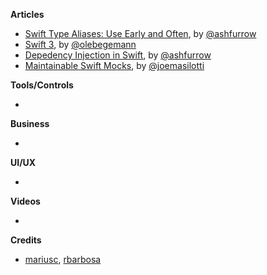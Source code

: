 **Articles**

* [Swift Type Aliases: Use Early and Often](http://artsy.github.io/blog/2016/06/24/typealias-for-great-good/), by [@ashfurrow](https://twitter.com/ashfurrow)
* [Swift 3](http://oleb.net/blog/2016/06/swift-3/), by [@olebegemann](https://twitter.com/olebegemann)
* [Depedency Injection in Swift](http://artsy.github.io/blog/2016/06/27/dependency-injection-in-swift/), by [@ashfurrow](https://twitter.com/ashfurrow)
* [Maintainable Swift Mocks](http://masilotti.com/maintainable-mocks/), by [@joemasilotti](https://twitter.com/joemasilotti)

**Tools/Controls**

* 

**Business**

* 

**UI/UX**

* 

**Videos**

* 

**Credits**

* [mariusc](https://github.com/mariusc), [rbarbosa](https://github.com/rbarbosa)
